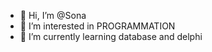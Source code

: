 - 👋 Hi, I’m @Sona
- 👀 I’m interested in PROGRAMMATION 
- 🌱 I’m currently learning database and delphi 

<!---
Sona07al/Sona07al is a ✨ special ✨ repository because its `README.md` (this file) appears on your GitHub profile.
You can click the Preview link to take a look at your changes.
--->
